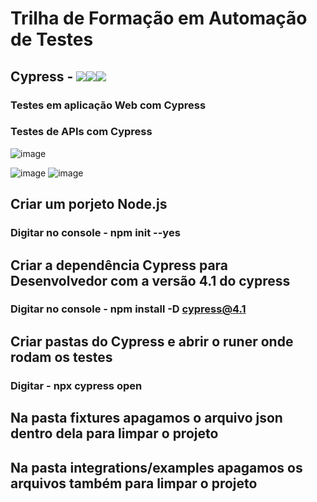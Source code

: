 # Trilha de Formação em Automação de Testes 
## Cypress - <img src="https://img.icons8.com/external-justicon-flat-justicon/50/000000/external-rocket-science-justicon-flat-justicon.png"/><img src="https://img.icons8.com/external-justicon-flat-justicon/50/000000/external-rocket-science-justicon-flat-justicon.png"/><img src="https://img.icons8.com/external-justicon-flat-justicon/50/000000/external-rocket-science-justicon-flat-justicon.png"/>
### Testes em aplicação Web com Cypress
### Testes de APIs com Cypress
![image](https://user-images.githubusercontent.com/32318124/187105704-270adeef-8f7f-41c7-afdb-29e214e5a4ff.png)

![image](https://user-images.githubusercontent.com/32318124/187105266-ab03a78a-8c03-4746-9752-42a3a51c7bea.png)
![image](https://user-images.githubusercontent.com/32318124/187105293-260b3499-1c82-4fd3-9a1a-91ab51f8a24b.png)

## Criar um porjeto Node.js
### Digitar no console - npm init --yes
## Criar a dependência Cypress para Desenvolvedor com a versão 4.1 do cypress
### Digitar no console - npm install -D cypress@4.1 
## Criar pastas do Cypress e abrir o runer onde rodam os testes 
### Digitar - npx cypress open 
## Na pasta fixtures apagamos o arquivo json dentro dela para limpar o projeto
## Na pasta integrations/examples apagamos os arquivos também para limpar o projeto


